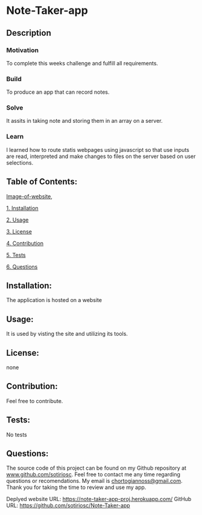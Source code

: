# Note-Taker-app 

## Description



### Motivation

To complete this weeks challenge and fulfill all requirements. 

### Build

To produce an app that can record notes.

### Solve

It assits in taking note and storing them in an array on a server. 

### Learn

I learned how to route statis webpages using javascript so that use inputs are read, interpreted and make changes to files on the server based on user selections.

## Table of Contents:

[Image-of-website](./public/assets/resources/note%20taker%20app.png),

[1. Installation](#Installation)

[2. Usage](#Usage)

[3. License](#License)

[4. Contribution](#Contribution)

[5. Tests](#Tests)

[6. Questions](#Questions)
        
## Installation:

The application is hosted on a website

## Usage:

It is used by visting the site and utilizing its tools.

## License:


none

## Contribution:

Feel free to contribute.

## Tests:

No tests

## Questions:

The source code of this project can be found on my Github repository at www.github.com/sotiriosc. Feel free to contact 
me any time regarding questions or recomendations. My email is chortogiannoss@gmail.com. Thank you for taking the time to review and use my app. 

Deplyed website URL: https://note-taker-app-proj.herokuapp.com/
GitHub URL: https://github.com/sotiriosc/Note-Taker-app

         
    
        
